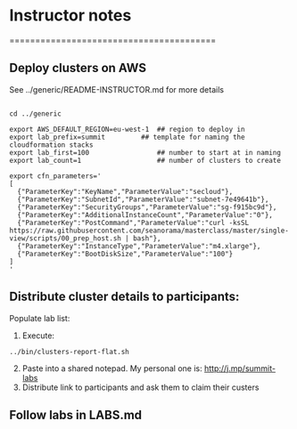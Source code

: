 # Instructor notes
========================================

## Deploy clusters on AWS

See ../generic/README-INSTRUCTOR.md for more details

```

cd ../generic

export AWS_DEFAULT_REGION=eu-west-1  ## region to deploy in
export lab_prefix=summit         ## template for naming the cloudformation stacks
export lab_first=100                 ## number to start at in naming
export lab_count=1                   ## number of clusters to create

export cfn_parameters='
[
  {"ParameterKey":"KeyName","ParameterValue":"secloud"},
  {"ParameterKey":"SubnetId","ParameterValue":"subnet-7e49641b"},
  {"ParameterKey":"SecurityGroups","ParameterValue":"sg-f915bc9d"},
  {"ParameterKey":"AdditionalInstanceCount","ParameterValue":"0"},
  {"ParameterKey":"PostCommand","ParameterValue":"curl -ksSL https://raw.githubusercontent.com/seanorama/masterclass/master/single-view/scripts/00_prep_host.sh | bash"},
  {"ParameterKey":"InstanceType","ParameterValue":"m4.xlarge"},
  {"ParameterKey":"BootDiskSize","ParameterValue":"100"}
]
'

```

## Distribute cluster details to participants:

Populate lab list:

1. Execute:
```
../bin/clusters-report-flat.sh
```

2. Paste into a shared notepad. My personal one is: http://j.mp/summit-labs
3. Distribute link to participants and ask them to claim their custers

## Follow labs in LABS.md
